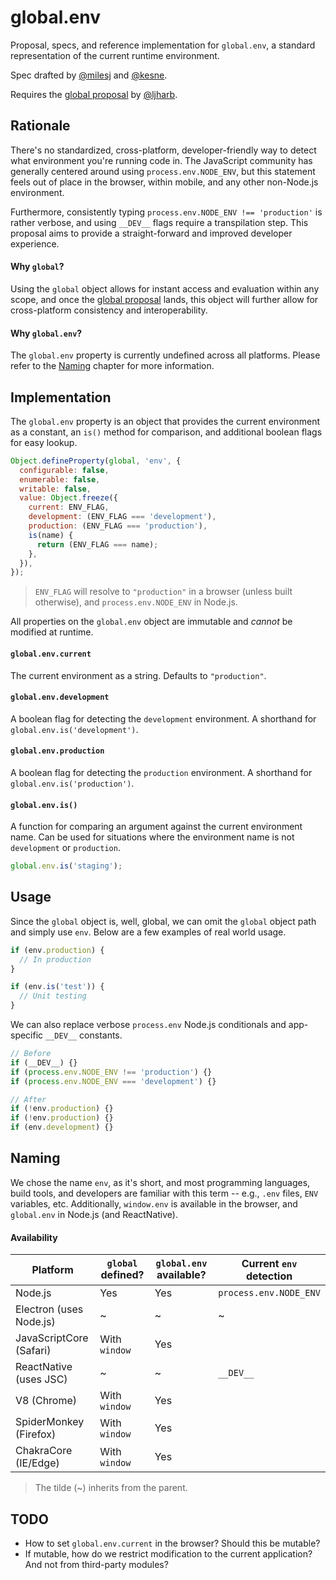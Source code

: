 # global.env

Proposal, specs, and reference implementation for `global.env`, a standard representation of the current runtime environment.

Spec drafted by [@milesj](https://github.com/milesj) and [@kesne](https://github.com/kesne).

Requires the [global proposal](https://github.com/tc39/proposal-global) by [@ljharb](https://github.com/ljharb).

## Rationale

There's no standardized, cross-platform, developer-friendly way to detect what environment you're running code in. The JavaScript community has generally centered around using `process.env.NODE_ENV`, but this statement feels out of place in the browser, within mobile, and any other non-Node.js environment.

Furthermore, consistently typing `process.env.NODE_ENV !== 'production'` is rather verbose, and using `__DEV__` flags require a transpilation step. This proposal aims to provide a straight-forward and improved developer experience.

#### Why `global`?

Using the `global` object allows for instant access and evaluation within any scope, and once the [global proposal](https://github.com/tc39/proposal-global) lands, this object will further allow for cross-platform consistency and interoperability.

#### Why `global.env`?

The `global.env` property is currently undefined across all platforms. Please refer to the [Naming](#naming) chapter for more information.

## Implementation

The `global.env` property is an object that provides the current environment as a constant, an `is()` method for comparison, and additional boolean flags for easy lookup.

```js
Object.defineProperty(global, 'env', {
  configurable: false,
  enumerable: false,
  writable: false,
  value: Object.freeze({
    current: ENV_FLAG,
    development: (ENV_FLAG === 'development'),
    production: (ENV_FLAG === 'production'),
    is(name) {
      return (ENV_FLAG === name);
    },
  }),
});
```

> `ENV_FLAG` will resolve to `"production"` in a browser (unless built otherwise), and `process.env.NODE_ENV` in Node.js.

All properties on the `global.env` object are immutable and *cannot* be modified at runtime.

#### `global.env.current`

The current environment as a string. Defaults to `"production"`.

#### `global.env.development`

A boolean flag for detecting the `development` environment. A shorthand for `global.env.is('development')`.

#### `global.env.production`

A boolean flag for detecting the `production` environment. A shorthand for `global.env.is('production')`.

#### `global.env.is()`

A function for comparing an argument against the current environment name. Can be used for situations where the environment name is not `development` or `production`.

```js
global.env.is('staging');
```

## Usage

Since the `global` object is, well, global, we can omit the `global` object path and simply use `env`. Below are a few examples of real world usage.

```js
if (env.production) {
  // In production
}

if (env.is('test')) {
  // Unit testing
}
```

We can also replace verbose `process.env` Node.js conditionals and app-specific `__DEV__` constants.

```js
// Before
if (__DEV__) {}
if (process.env.NODE_ENV !== 'production') {}
if (process.env.NODE_ENV === 'development') {}

// After
if (!env.production) {}
if (!env.production) {}
if (env.development) {}
```

## Naming

We chose the name `env`, as it's short, and most programming languages, build tools, and developers are familiar with this term -- e.g., `.env` files, `ENV` variables, etc. Additionally, `window.env` is available in the browser, and `global.env` in Node.js (and ReactNative).

#### Availability

| Platform | `global` defined? | `global.env` available? | Current `env` detection |
| --- | --- | --- | --- |
| Node.js | Yes | Yes | `process.env.NODE_ENV` |
| Electron (uses Node.js) | ~ | ~ | ~ |
| JavaScriptCore (Safari) | With `window` | Yes | |
| ReactNative (uses JSC) | ~ | ~ | `__DEV__` |
| V8 (Chrome) | With `window` | Yes | |
| SpiderMonkey (Firefox) | With `window` | Yes | |
| ChakraCore (IE/Edge) | With `window` | Yes | |

> The tilde (~) inherits from the parent.

## TODO

* How to set `global.env.current` in the browser? Should this be mutable?
* If mutable, how do we restrict modification to the current application? And not from third-party modules?
